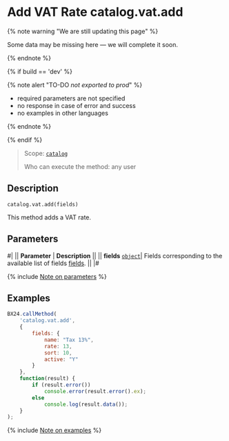 # Add VAT Rate catalog.vat.add

{% note warning "We are still updating this page" %}

Some data may be missing here — we will complete it soon.

{% endnote %}

{% if build == 'dev' %}

{% note alert "TO-DO _not exported to prod_" %}

- required parameters are not specified
- no response in case of error and success
- no examples in other languages
  
{% endnote %}

{% endif %}

> Scope: [`catalog`](../../scopes/permissions.md)
>
> Who can execute the method: any user

## Description

```http
catalog.vat.add(fields)
```

This method adds a VAT rate.

## Parameters

#|
|| **Parameter** | **Description** ||
|| **fields**
[`object`](../../data-types.md)| Fields corresponding to the available list of fields [fields](catalog-vat-get-fields.md). ||
|#

{% include [Note on parameters](../../../_includes/required.md) %}

## Examples

```js
BX24.callMethod(
    'catalog.vat.add',
    {
        fields: {
            name: "Tax 13%",
            rate: 13,
            sort: 10,
            active: "Y"
        }
    },
    function(result) {
        if (result.error())
            console.error(result.error().ex);
        else
            console.log(result.data());
    }
);
```

{% include [Note on examples](../../../_includes/examples.md) %}